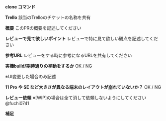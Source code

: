**clone コマンド**

**Trello**
該当のTrelloのチケットの名称を共有

**概要**
このPRの概要を記述してください

**レビューで見て欲しいポイント**
レビューで特に見て欲しい観点を記述してください

**参考URL**
レビューをする時に参考になるURLを共有してください

**実機build/期待通りの挙動をするか**
OK / NG

※UI変更した場合のみ記述

**11 Pro や SE など大きさが異なる端末のレイアウトが崩れていないか？**
OK / NG

**レビュー依頼**
※[WIP]の場合は全て消して依頼しないようにしてください
@fuchi0741

**補足**
